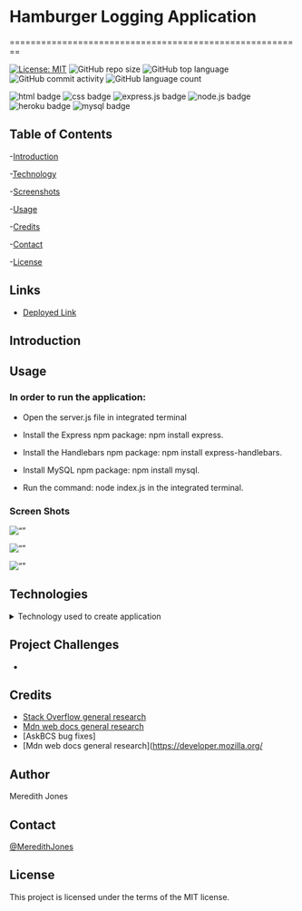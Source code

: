 # Hamburger Logging Application
========================================================

[![License: MIT](https://img.shields.io/badge/License-MIT-yellow.svg)](https://opensource.org/licenses/MIT)
![GitHub repo size](https://img.shields.io/github/repo-size/meredithajones/hamburger_logger?logo=github)
![GitHub top language](https://img.shields.io/github/languages/top/meredithajones/hamburger_logger?color=green&logo=github&logoColor=green)
![GitHub commit activity](https://img.shields.io/github/commit-activity/w/meredithajones/hamburger_logger?style=flat-square)
![GitHub language count](https://img.shields.io/github/languages/count/meredithajones/hamburger_logger)

![html badge](https://img.shields.io/badge/html5%20-%23E34F26.svg?&style=for-the-badge&logo=html5&logoColor=white)
![css badge](https://img.shields.io/badge/css3%20-%231572B6.svg?&style=for-the-badge&logo=css3&logoColor=white)
![express.js badge](https://img.shields.io/badge/express.js%20-%23404d59.svg?&style=for-the-badge)
![node.js badge](https://img.shields.io/badge/node.js%20-%2343853D.svg?&style=for-the-badge&logo=node.js&logoColor=white)
![heroku badge](https://img.shields.io/badge/heroku%20-%23430098.svg?&style=for-the-badge&logo=heroku&logoColor=white)
![mysql badge](https://img.shields.io/badge/mysql-%2300f.svg?&style=for-the-badge&logo=mysql&logoColor=white)

## Table of Contents

-[Introduction](#Introduction)

-[Technology](#Technologies)

-[Screenshots](#Screenshots)
   
-[Usage](#Usage)

-[Credits](#Credits)

-[Contact](#Contact)

-[License](#License) 


## Links

* [Deployed Link]()

## Introduction
 


## Usage 

### In order to run the application:

* Open the server.js file in integrated terminal

* Install the Express npm package: npm install express.

* Install the Handlebars npm package: npm install express-handlebars.

* Install MySQL npm package: npm install mysql.

* Run the command: node index.js in the integrated terminal. 

### Screen Shots
![“”]()

![“”]()

![“"]()



## Technologies
<details>
<summary>Technology used to create application</summary>


* Mysql

* Express-Handlebars

* Inquirer

* Nodejs

* 

	

</details>


## Project Challenges
*   


## Credits

* [Stack Overflow general research](https://stackoverflow.com/) 
* [Mdn web docs general research](https://developer.mozilla.org/en-US/)
* [AskBCS bug fixes]
* [Mdn web docs general research](https://developer.mozilla.org/

## Author
 Meredith Jones

## Contact
 [@MeredithJones](https://github.com/meredithajones)

## License 
This project is licensed under the terms of the MIT license.
